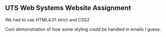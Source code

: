 ## UTS Web Systems Website Assignment

We had to use HTML4.01 strict and CSS2

Cool demonstration of how some styling could be handled in emails I guess.
